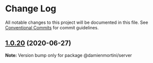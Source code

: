 # Change Log

All notable changes to this project will be documented in this file.
See [Conventional Commits](https://conventionalcommits.org) for commit guidelines.

## [1.0.20](https://github.com/damienmortini/lib/compare/@damienmortini/server@1.0.19...@damienmortini/server@1.0.20) (2020-06-27)

**Note:** Version bump only for package @damienmortini/server
